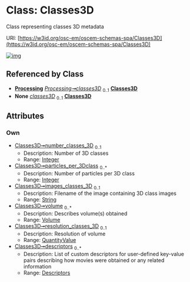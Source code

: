 
# Class: Classes3D

Class representing classes 3D metadata

URI: [https://w3id.org/osc-em/oscem-schemas-spa/Classes3D](https://w3id.org/osc-em/oscem-schemas-spa/Classes3D)


[![img](https://yuml.me/diagram/nofunky;dir:TB/class/[Volume],[QuantityValue],[Processing],[Descriptors],[Descriptors]<descriptors%200..*-++[Classes3D&#124;number_classes_3D:integer%20%3F;particles_per_3Dclass:integer%20*;images_classes_3D:string%20%3F],[QuantityValue]<resolution_classes_3D%200..1-++[Classes3D],[Volume]<volume%200..*-++[Classes3D],[Processing]++-%20classes3D%200..1>[Classes3D],[Processing]++-%20classes3D(i)%200..1>[Classes3D])](https://yuml.me/diagram/nofunky;dir:TB/class/[Volume],[QuantityValue],[Processing],[Descriptors],[Descriptors]<descriptors%200..*-++[Classes3D&#124;number_classes_3D:integer%20%3F;particles_per_3Dclass:integer%20*;images_classes_3D:string%20%3F],[QuantityValue]<resolution_classes_3D%200..1-++[Classes3D],[Volume]<volume%200..*-++[Classes3D],[Processing]++-%20classes3D%200..1>[Classes3D],[Processing]++-%20classes3D(i)%200..1>[Classes3D])

## Referenced by Class

 *  **[Processing](Processing.md)** *[Processing➞classes3D](Processing_classes3D.md)*  <sub>0..1</sub>  **[Classes3D](Classes3D.md)**
 *  **None** *[classes3D](classes3D.md)*  <sub>0..1</sub>  **[Classes3D](Classes3D.md)**

## Attributes


### Own

 * [Classes3D➞number_classes_3D](Classes3D_number_classes_3D.md)  <sub>0..1</sub>
     * Description: Number of 3D classes
     * Range: [Integer](types/Integer.md)
 * [Classes3D➞particles_per_3Dclass](Classes3D_particles_per_3Dclass.md)  <sub>0..\*</sub>
     * Description: Number of particles per 3D class
     * Range: [Integer](types/Integer.md)
 * [Classes3D➞images_classes_3D](Classes3D_images_classes_3D.md)  <sub>0..1</sub>
     * Description: Filename of the image containing 3D class images
     * Range: [String](types/String.md)
 * [Classes3D➞volume](Classes3D_volume.md)  <sub>0..\*</sub>
     * Description: Describes volume(s) obtained
     * Range: [Volume](Volume.md)
 * [Classes3D➞resolution_classes_3D](Classes3D_resolution_classes_3D.md)  <sub>0..1</sub>
     * Description: Resolution of volume
     * Range: [QuantityValue](QuantityValue.md)
 * [Classes3D➞descriptors](Classes3D_descriptors.md)  <sub>0..\*</sub>
     * Description: List of custom descriptors for user-defined key-value pairs describing how movies were obtained or any related information
     * Range: [Descriptors](Descriptors.md)
